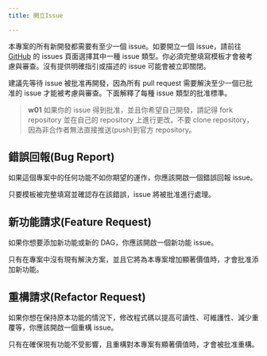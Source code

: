 ```yaml
---
title: 開立Issue

---
```


本專案的所有新開發都需要有至少一個 issue。如要開立一個 issue，請前往 [GitHub](https://github.com/tpe-doit/Taipei-City-Dashboard-Data-End/issues/new/choose) 的 issues 頁面選擇其中一種 issue 類型。你必須完整填寫模板才會被考慮與審查。沒有提供明確指引或描述的 issue 可能會被立即關閉。

建議先等待 issue 被批准再開發，因為所有 pull request 需要解決至少一個已批准的 issue 才能被考慮與審查。下面解釋了每種 issue 類型的批准標準。

> **w01**
> 如果你的 issue 得到批准，並且你希望自己開發，請記得 fork repository 並在自己的 repository 上進行更改。不要 clone repository，因為非合作者無法直接推送(push)到官方 repository。

## 錯誤回報(Bug Report)

如果這個專案中的任何功能不如你期望的運作，你應該開啟一個錯誤回報 issue。

只要模板被完整填寫並確認存在該錯誤，issue 將被批准進行處理。

## 新功能請求(Feature Request)

如果你想要添加新功能或新的 DAG，你應該開啟一個新功能 issue。

只有在專案中沒有現有解決方案，並且它將為本專案增加顯著價值時，才會批准添加新功能。

## 重構請求(Refactor Request)

如果你想在保持原本功能的情況下，修改程式碼以提高可讀性、可維護性、減少重覆等，你應該開啟一個重構 issue。

只有在確保現有功能不受影響，且重構對本專案有顯著價值時，才會被批准重構。
